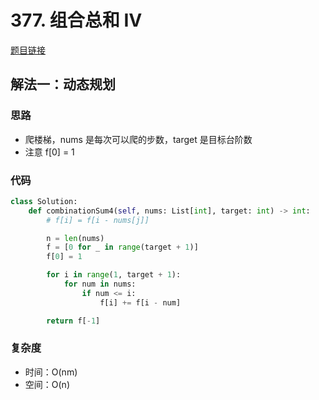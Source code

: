 # 377. 组合总和 Ⅳ

[题目链接](https://leetcode.cn/problems/combination-sum-iv/description/)

## 解法一：动态规划

### 思路

- 爬楼梯，nums 是每次可以爬的步数，target 是目标台阶数
- 注意 f[0] = 1

### 代码

```py
class Solution:
    def combinationSum4(self, nums: List[int], target: int) -> int:
        # f[i] = f[i - nums[j]]

        n = len(nums)
        f = [0 for _ in range(target + 1)]
        f[0] = 1

        for i in range(1, target + 1):
            for num in nums:
                if num <= i:
                    f[i] += f[i - num]

        return f[-1]
```

### 复杂度

- 时间：O(nm)
- 空间：O(n)
